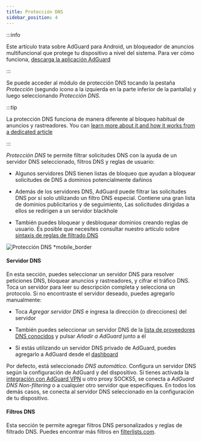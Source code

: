 ```yaml
---
title: Protección DNS
sidebar_position: 4
---
```


:::info

Este artículo trata sobre AdGuard para Android, un bloqueador de anuncios multifuncional que protege tu dispositivo a nivel del sistema. Para ver cómo funciona, [descarga la aplicación AdGuard](https://agrd.io/download-kb-adblock)

:::

Se puede acceder al módulo de protección DNS tocando la pestaña _Protección_ (segundo icono a la izquierda en la parte inferior de la pantalla) y luego seleccionando _Protección DNS_.

:::tip

La protección DNS funciona de manera diferente al bloqueo habitual de anuncios y rastreadores. You can [learn more about it and how it works from a dedicated article](https://adguard-dns.io/kb/general/dns-filtering/#how-does-dns-filtering-work)

:::

_Protección DNS_ te permite filtrar solicitudes DNS con la ayuda de un servidor DNS seleccionado, filtros DNS y reglas de usuario:

- Algunos servidores DNS tienen listas de bloqueo que ayudan a bloquear solicitudes de DNS a dominios potencialmente dañinos

- Además de los servidores DNS, AdGuard puede filtrar las solicitudes DNS por sí solo utilizando un filtro DNS especial. Contiene una gran lista de dominios publicitarios y de seguimiento, Las solicitudes dirigidas a ellos se redirigen a un servidor blackhole

- También puedes bloquear y desbloquear dominios creando reglas de usuario. Es posible que necesites consultar nuestro artículo sobre [sintaxis de reglas de filtrado DNS](https://adguard-dns.io/kb/general/dns-filtering-syntax/)

![Protección DNS \*mobile\_border](https://cdn.adtidy.org/blog/new/u8qtxdns_protection.png)

#### Servidor DNS

En esta sección, puedes seleccionar un servidor DNS para resolver peticiones DNS, bloquear anuncios y rastreadores, y cifrar el tráfico DNS. Toca un servidor para leer su descripción completa y selecciona un protocolo. Si no encontraste el servidor deseado, puedes agregarlo manualmente:

- Toca _Agregar servidor DNS_ e ingresa la dirección (o direcciones) del servidor

- También puedes seleccionar un servidor DNS de la [lista de proveedores DNS conocidos](https://adguard-dns.io/kb/general/dns-providers/) y pulsar _Añadir a AdGuard_ junto a él

- Si estás utilizando un servidor DNS privado de AdGuard, puedes agregarlo a AdGuard desde el [dashboard](https://adguard-dns.io/dashboard/)

Por defecto, está seleccionado _DNS automático_. Configura un servidor DNS según la configuración de AdGuard y del dispositivo. Si tienes activada la [integración con AdGuard VPN](/adguard-for-android/features/integration-with-vpn) u otro proxy SOCKS5, se conecta a _AdGuard DNS Non-filtering_ o a cualquier otro servidor que especifiques. En todos los demás casos, se conecta al servidor DNS seleccionado en la configuración de tu dispositivo.

#### Filtros DNS

Esta sección te permite agregar filtros DNS personalizados y reglas de filtrado DNS. Puedes encontrar más filtros en [filterlists.com](https://filterlists.com/).
